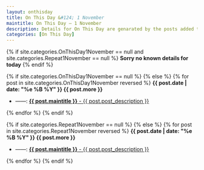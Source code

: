 ```yaml
---
layout: onthisday
title: On This Day &#124; 1 November
maintitle: On This Day — 1 November
description: Details for On This Day are genarated by the posts added to the website so the content is subject to changes/updates over time.
categories: [On This Day]
---
```


{% if site.categories.OnThisDay1November == null and site.categories.Repeat1November == null %}
<strong>Sorry no known details for today</strong>
{% endif %}

{% if site.categories.OnThisDay1November == null %}
{% else %}
{% for post in site.categories.OnThisDay1November reversed %}
<strong>{{ post.date | date: "%e %B %Y" }} {{ post.more }}</strong>
<ul>
<li> ——: <a href="{{ post.url }}"><strong>{{ post.maintitle }}</strong> - {{ post.post_description }}</a></li>
</ul>
{% endfor %}
{% endif %}

{% if site.categories.Repeat1November == null %}
{% else %}
{% for post in site.categories.Repeat1November reversed %}
<strong>{{ post.date | date: "%e %B %Y" }} {{ post.more }}</strong>
<ul>
<li> ——: <a href="{{ post.url }}"><strong>{{ post.maintitle }}</strong> - {{ post.post_description }}</a></li>
</ul>
{% endfor %}
{% endif %}

